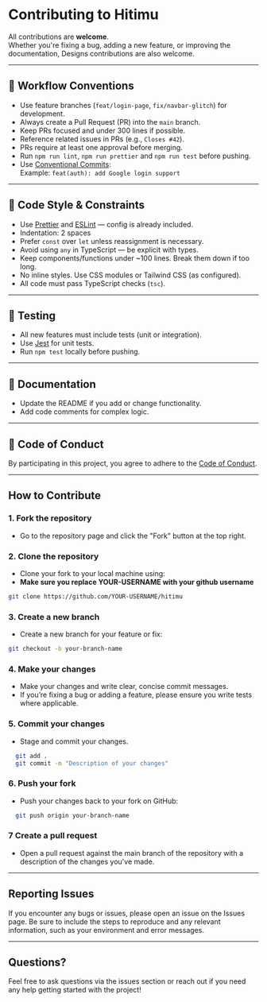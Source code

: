 # Contributing to Hitimu


 All contributions are **welcome**. <br>
 Whether you're fixing a bug, adding a new feature, or improving the documentation,
Designs contributions are also welcome.<br>

---

## 🚀 Workflow Conventions

- Use feature branches (`feat/login-page`, `fix/navbar-glitch`) for development.
- Always create a Pull Request (PR) into the `main` branch.
- Keep PRs focused and under 300 lines if possible.
- Reference related issues in PRs (e.g., `Closes #42`).
- PRs require at least one approval before merging.
- Run `npm run lint`, `npm run prettier` and `npm run test` before pushing.
- Use [Conventional Commits](https://www.conventionalcommits.org/en/v1.0.0/):  
  Example: `feat(auth): add Google login support`

---

## 🧱 Code Style & Constraints

- Use [Prettier](https://prettier.io) and [ESLint](https://eslint.org/) — config is already included.
- Indentation: 2 spaces
- Prefer `const` over `let` unless reassignment is necessary.
- Avoid using `any` in TypeScript — be explicit with types.
- Keep components/functions under ~100 lines. Break them down if too long.
- No inline styles. Use CSS modules or Tailwind CSS (as configured).
- All code must pass TypeScript checks (`tsc`).

---

## 🧪 Testing

- All new features must include tests (unit or integration).
- Use [Jest](https://jestjs.io/) for unit tests.
- Run `npm test` locally before pushing.

---

## 📝 Documentation

- Update the README if you add or change functionality.
- Add code comments for complex logic.

---


## 🤝 Code of Conduct

By participating in this project, you agree to adhere to the [Code of Conduct](https://github.com/aspects19/CODE_OF_CONDUCT.md).

----

## How to Contribute

### 1. Fork the repository

- Go to the repository page and click the "Fork" button at the top right.

### 2. Clone the repository

- Clone your fork to your local machine using:
- **Make sure you replace YOUR-USERNAME with your github username**
  
```sh
git clone https://github.com/YOUR-USERNAME/hitimu
```

### 3. Create a new branch

- Create a new branch for your feature or fix:
  
```sh
git checkout -b your-branch-name
```

### 4. Make your changes

- Make your changes and write clear, concise commit messages.
- If you’re fixing a bug or adding a feature, please ensure you write tests where applicable.

### 5. Commit your changes

- Stage and commit your changes.

```sh
  git add .
  git commit -m "Description of your changes"
```

### 6. Push your fork

- Push your changes back to your fork on GitHub:

```sh
  git push origin your-branch-name
```

### 7 Create a pull request

- Open a pull request against the main branch of the repository with a description of the changes you've made.

---

## Reporting Issues

If you encounter any bugs or issues, please open an issue on the Issues page. Be sure to include the steps to reproduce and any relevant information, such as your environment and error messages.

--- 

## Questions?

Feel free to ask questions via the issues section or reach out if you need any help getting started with the project!


